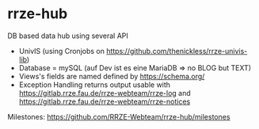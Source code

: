 # rrze-hub
DB based data hub using several API


- UnivIS (using Cronjobs on https://github.com/thenickless/rrze-univis-lib)
- Database = mySQL (auf Dev ist es eine MariaDB => no BLOG but TEXT)
- Views's fields are named defined by https://schema.org/
- Exception Handling returns output usable with https://gitlab.rrze.fau.de/rrze-webteam/rrze-log and https://gitlab.rrze.fau.de/rrze-webteam/rrze-notices 

Milestones: https://github.com/RRZE-Webteam/rrze-hub/milestones
